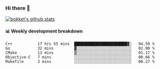 ### Hi there 👋
[![bokket's github stats](https://github-readme-stats.vercel.app/api?username=bokket&show_icons=true&count_private=true)](https://github.com/anuraghazra/github-readme-stats)

#### :bar_chart: Weekly development breakdown
<!--START_SECTION:waka-->
```text
C++           17 hrs 55 mins  ███████████████████████▓░   94.59 % 
Go            32 mins         ▓░░░░░░░░░░░░░░░░░░░░░░░░   02.90 % 
CMake         13 mins         ▒░░░░░░░░░░░░░░░░░░░░░░░░   01.17 % 
Objective-C   7 mins          ░░░░░░░░░░░░░░░░░░░░░░░░░   00.66 % 
Makefile      3 mins          ░░░░░░░░░░░░░░░░░░░░░░░░░   00.27 % 
```
<!--END_SECTION:waka-->
